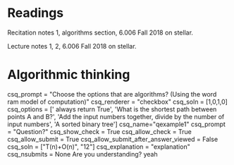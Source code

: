 # Readings 
Recitation notes 1, algorithms section, 6.006 Fall 2018 on stellar.

Lecture notes 1, 2,  6.006 Fall 2018 on stellar.

# Algorithmic thinking


<question multiplechoice>
csq_prompt = "Choose the options that are algorithms? (Using the word ram model of computation)"
csq_renderer = "checkbox"
csq_soln = [1,0,1,0]
csq_options =  [' always return True',
'What is the shortest path between points A and B?',
'Add the input numbers together, divide by the number of input numbers',
'A sorted binary tree']
csq_name="qexample1"
</question>


<question expression>
csq_prompt = "Question?"
csq_show_check = True
csq_allow_check = True
csq_allow_submit = True
csq_allow_submit_after_answer_viewed = False
csq_soln = ["T(n)+O(n)", "12"]
csq_explanation = "explanation"
csq_nsubmits = None
</question>

<checkyourself>
Are you understanding?
<showhide>
yeah
</showhide>
</checkyourself>

